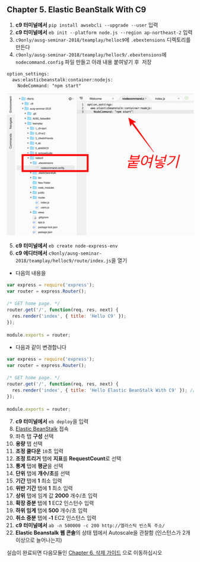 ## Chapter 5. Elastic BeanStalk With C9
1. **c9 터미널에서** `pip install awsebcli --upgrade --user` 입력
2. **c9 터미널에서** `eb init --platform node.js --region ap-northeast-2` 입력
3. `c9only/ausg-seminar-2018/teamplay/helloc9`에 `.ebextensions` 디렉토리를 만든다
4. `c9only/ausg-seminar-2018/teamplay/helloc9/.ebextensions`에 `nodecommand.config` 파일 만들고 아래 내용 붙여넣기 후 
  저장
  ```
  option_settings:
    aws:elasticbeanstalk:container:nodejs:
      NodeCommand: "npm start"
  ```

  ![eb-node-config](./../images/eb-node-config.png)

5. **c9 터미널에서** `eb create node-express-env`
6. **c9 에디터에서** `c9only/ausg-seminar-2018/teamplay/helloc9/route/index.js`을 열기
- 다음의 내용을
```javascript
var express = require('express');
var router = express.Router();

/* GET home page. */
router.get('/', function(req, res, next) {
  res.render('index', { title: 'Hello C9' });
});

module.exports = router;
```

- 다음과 같이 변경합니다
```javascript
var express = require('express');
var router = express.Router();

/* GET home page. */
router.get('/', function(req, res, next) {
  res.render('index', { title: 'Hello Elastic BeanStalk With C9' }); // 'Hello C9'을 -> 'Hello Elastic BeanStalk With C9' 로 변경
});

module.exports = router;
```
7. **c9 터미널에서** `eb deploy`을 입력
8. [Elastic BeanStalk](https://ap-northeast-2.console.aws.amazon.com/elasticbeanstalk/home?region=ap-northeast-2#/welcome) 접속
9. 좌측 탭 **구성** 선택
10. **용량** 탭 선택
11. **조정 쿨다운** `10`초 입력
12. **조정 트리거** 탭에 **지표**를 **RequestCount**로 선택
13. **통계** 탭에 **평균**을 선택
14. **단위** 탭에 **개수/초**를 선택
15. **기간** 탭에 **1** 최소 입력
16. **위반 기간** 탭에 **1** 최소 입력
17. **상위** 탭에 임계 값 **2000** 개수/초 입력
18. **확장 증분** 탭에 **1** EC2 인스턴수 입력 
19. **하위 임계** 탭에 **500** 개수/초 입력
20. **취소 증분** 탭에 **-1** EC2 인스턴스 입력
21. **c9 터미널에서** `ab -n 500000 -c 200 http://엘라스틱 빈스톡 주소/`
22. **Elastic Beanstalk 웹 콘솔**의 상태 탭에서 Autoscale을 관찰함 (인스턴스가 2개 이상으로 늘어나는지)

실습이 완료되면 다음모듈인 [Chapter 6. 삭제 가이드](../6_removeGuide/) 으로 이동하십시오
